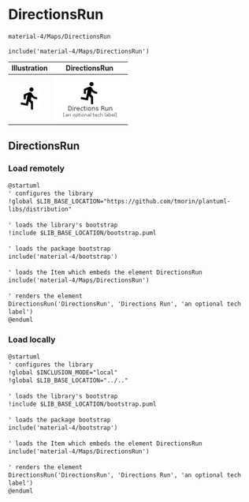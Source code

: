 # DirectionsRun


```text
material-4/Maps/DirectionsRun
```

```text
include('material-4/Maps/DirectionsRun')
```



| Illustration | DirectionsRun |
| :---: | :---: |
| ![illustration for Illustration](../../material-4/Maps/DirectionsRun.png) | ![illustration for DirectionsRun](../../material-4/Maps/DirectionsRun.Local.png) |




## DirectionsRun

### Load remotely
```plantuml
@startuml
' configures the library
!global $LIB_BASE_LOCATION="https://github.com/tmorin/plantuml-libs/distribution"

' loads the library's bootstrap
!include $LIB_BASE_LOCATION/bootstrap.puml

' loads the package bootstrap
include('material-4/bootstrap')

' loads the Item which embeds the element DirectionsRun
include('material-4/Maps/DirectionsRun')

' renders the element
DirectionsRun('DirectionsRun', 'Directions Run', 'an optional tech label')
@enduml
```

### Load locally
```plantuml
@startuml
' configures the library
!global $INCLUSION_MODE="local"
!global $LIB_BASE_LOCATION="../.."

' loads the library's bootstrap
!include $LIB_BASE_LOCATION/bootstrap.puml

' loads the package bootstrap
include('material-4/bootstrap')

' loads the Item which embeds the element DirectionsRun
include('material-4/Maps/DirectionsRun')

' renders the element
DirectionsRun('DirectionsRun', 'Directions Run', 'an optional tech label')
@enduml
```

